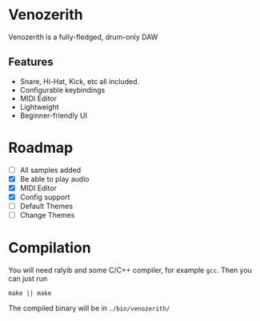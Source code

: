 # Venozerith
Venozerith is a fully-fledged, drum-only DAW

## Features
- Snare, Hi-Hat, Kick, etc all included.
- Configurable keybindings
- MIDI Editor
- Lightweight
- Beginner-friendly UI


# Roadmap
- [ ] All samples added
- [X] Be able to play audio
- [X] MIDI Editor
- [X] Config support
- [ ] Default Themes
- [ ] Change Themes

# Compilation
You will need ralyib and some C/C++ compiler, for example `gcc`. Then you can
just run
```
make || make
```

The compiled binary will be in `./bin/venozerith/`